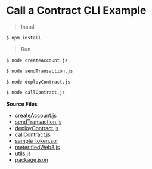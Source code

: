 # Call a Contract CLI Example

> Install

```bash
$ npm install
```

> Run

```bash
$ node createAccount.js

$ node sendTransaction.js

$ node deployContract.js

$ node callContract.js
```

**Source Files**

* [createAccount.js](includes/call-contract/createAccount.js)
* [sendTransaction.js](includes/call-contract/sendTransaction.js)
* [deployContract.js](includes/call-contract/deployContract.js)
* [callContract.js](includes/call-contract/callContract.js)
* [sample_token.sol](includes/call-contract/sample_token.sol)
* [meterifiedWeb3.js](includes/call-contract/meterifiedWeb3.js)
* [utils.js](includes/call-contract/utils.js)
* [package.json](includes/call-contract/package.json)
